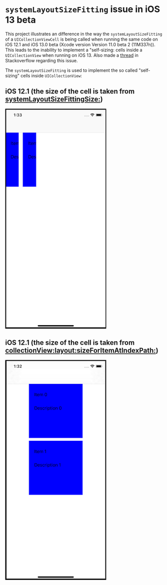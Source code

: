 # `systemLayoutSizeFitting` issue in iOS 13 beta
This project illustrates an difference in the way the `systemLayoutSizeFitting` of a `UICollectionViewCell` is being called when running the same code on iOS 12.1 and iOS 13.0 beta (Xcode version Version 11.0 beta 2 (11M337n)). This leads to the inability to implement a "self-sizing: cells inside a `UICollectionView` when running on iOS 13.
Also made a [thread](https://stackoverflow.com/questions/57184502/systemlayoutsizefittingsize-not-called-on-ios-13) in Stackoverflow regarding this issue.

The `systemLayoutSizeFitting` is used to implement the so called "self-sizing" cells inside `UICollectionView`:

## iOS 12.1 (the size of the cell is taken from[ systemLayoutSizeFittingSize:](https://developer.apple.com/documentation/uikit/uicollectionviewdelegateflowlayout/1617708-collectionview?language=objc))
<img src="screenshots/iOS 12.1.png">

## iOS 12.1 (the size of the cell is taken from [collectionView:layout:sizeForItemAtIndexPath:](https://developer.apple.com/documentation/uikit/uicollectionviewdelegateflowlayout/1617708-collectionview?language=objc))
<img src="screenshots/iOS 13.0.png">


